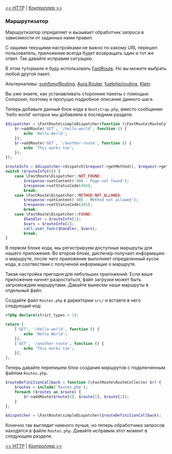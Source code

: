 [<< HTTP](04-http.md) | [Контроллер >>](06-controller.md)

### Маршрутизатор

Маршрутизатор определяет и вызывает обработчик запроса в зависимости от заданных нами правил.

С нашими текущими настройками не важно по какому URL перешел пользователь, приложение всегда будет возвращать один и тот же ответ. Так давайте исправим ситуацию.

В этом туториале я буду использовать [FastRoute](https://github.com/nikic/FastRoute). Но вы можете выбрать любой другой пакет.

Альтернативы: [symfony/Routing](https://github.com/symfony/Routing), [Aura.Router](https://github.com/auraphp/Aura.Router), [fuelphp/routing](https://github.com/fuelphp/routing), [Klein](https://github.com/chriso/klein.php)

Вы уже знаете, как устанавливать сторонние пакеты с помощью Composer, поэтому я пропущю подробное описание данного шага.

Теперь добавьте данный блок кода в `Bootstrap.php`, вместо сообщения 'hello world' которое мы добавляли в последнем разделе.

```php
$dispatcher = \FastRoute\simpleDispatcher(function (\FastRoute\RouteCollector $r) {
    $r->addRoute('GET', '/hello-world', function () {
        echo 'Hello World';
    });
    $r->addRoute('GET', '/another-route', function () {
        echo 'This works too';
    });
});

$routeInfo = $dispatcher->dispatch($request->getMethod(), $request->getPath());
switch ($routeInfo[0]) {
    case \FastRoute\Dispatcher::NOT_FOUND:
        $response->setContent('404 - Page not found');
        $response->setStatusCode(404);
        break;
    case \FastRoute\Dispatcher::METHOD_NOT_ALLOWED:
        $response->setContent('405 - Method not allowed');
        $response->setStatusCode(405);
        break;
    case \FastRoute\Dispatcher::FOUND:
        $handler = $routeInfo[1];
        $vars = $routeInfo[2];
        call_user_func($handler, $vars);
        break;
}
```
В первом блоке кода, мы регистрируем доступные маршруты для нашего приложения. Во втором блоке, диспечер получает информацию о маршруте, после чего приложение выполняет определенный кусок кода, в соотвествии с полученой информацие о маршруте.

Такая настройка пригодня для небольших приложений. Если ваше приложение начнет разростаться, файл загрузки может быть загромождем маршрутами. Давайте вынесем наши маршруты в отдельный файл.

Создайте файл `Routes.php` в директории `src/` и вставте в него следующий код:

```php
<?php declare(strict_types = 1);

return [
    ['GET', '/hello-world', function () {
        echo 'Hello World';
    }],
    ['GET', '/another-route', function () {
        echo 'This works too';
    }],
];
```

Теперь давайте перепишем блок создания маршрутов с подключенным файлом `Routes.php`.

```php
$routeDefinitionCallback = function (\FastRoute\RouteCollector $r) {
    $routes = include('Routes.php');
    foreach ($routes as $route) {
        $r->addRoute($route[0], $route[1], $route[2]);
    }
};

$dispatcher = \FastRoute\simpleDispatcher($routeDefinitionCallback);
```
Конечно так выглядит намного лучше, но теперь обработчики запросов находятся в файле `Routes.php`. Давайте исправим этот момент в следующем разделе. 

[<< HTTP](04-http.md) | [Контроллер >>](06-controller.md)
